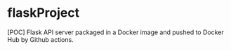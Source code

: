 # flaskProject

[POC] Flask API server packaged in a Docker image and pushed to Docker Hub by Github actions.
